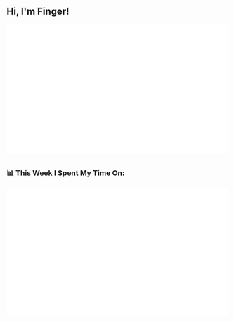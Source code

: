 <h2> Hi, I'm Finger!</h2>

<img align="right" src="https://raw.githubusercontent.com/spianmo/github-stats/master/generated/overview.svg#gh-light-mode-only">

<!-- <img align="right" height="160em" src="https://github-readme-stats-eight-theta.vercel.app/api/top-langs/?username=spianmo&layout=compact&langs_count=8&theme=algolia"/>	 -->
	
```go
package main

type Me struct {
	Name   string
	Job    string
	Code   string
	Skills string
}

func main() {
	me := &Me{
		Name:   "Finger",
		Job:    "Client-side Engineer",
		Code:   "Java and C++ and Others",
		Skills: "Android Security NLP ^o^",
	}
	_ = me
}
```


<h3>📊 This Week I Spent My Time On:</h3>
<img align='right' src="https://raw.githubusercontent.com/spianmo/github-stats/master/generated/languages.svg#gh-light-mode-only">

<!--START_SECTION:waka-->

```txt
Java                   25 hrs 42 mins  ████████████████▒░░░░░░░░   65.83 %
XML                    10 hrs 30 mins  ██████▓░░░░░░░░░░░░░░░░░░   26.90 %
Properties             1 hr 1 min      ▓░░░░░░░░░░░░░░░░░░░░░░░░   02.61 %
C++                    41 mins         ▒░░░░░░░░░░░░░░░░░░░░░░░░   01.75 %
Java Properties        18 mins         ▒░░░░░░░░░░░░░░░░░░░░░░░░   00.81 %
```

<!--END_SECTION:waka-->
